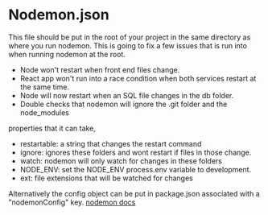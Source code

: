 # Nodemon.json

This file should be put in the root of your project in the same directory as where you run nodemon. This is going to fix a few issues that is run into when running nodemon at the root.

- Node won't restart when front end files change.
- React app won't run into a race condition when both services restart at the same time.
- Node will now restart when an SQL file changes in the db folder.
- Double checks that nodemon will ignore the .git folder and the node_modules

properties that it can take,
- restartable: a string that changes the restart command
- ignore: ignores these folders and wont restart if files in those change.
- watch: nodemon will only watch for changes in these folders
- NODE_ENV: set the NODE_ENV process.env variable to development.
- ext: file extensions that will be watched for changes

Alternatively the config object can be put in package.json associated with a "nodemonConfig" key.
[nodemon docs](https://github.com/remy/nodemon#packagejson)
